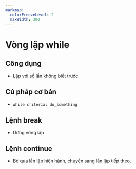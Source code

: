 ```yaml
---
markmap:
  colorFreezeLevel: 2
  maxWidth: 300
---
```


# Vòng lặp while

## Công dụng

- Lặp với số lần không biết trước.

## Cú pháp cơ bản

- `while criteria: do_something`

## Lệnh break

- Dừng vòng lặp

## Lệnh continue

- Bỏ qua lần lặp hiện hành, chuyển sang lần lặp tiếp theo.